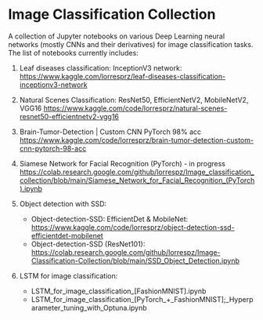 # Image Classification Collection
A collection of Jupyter notebooks on various Deep Learning neural networks (mostly CNNs and their derivatives) for image classification tasks. 
The list of notebooks currently includes:

1. Leaf diseases classification: InceptionV3 network:
   https://www.kaggle.com/lorresprz/leaf-diseases-classification-inceptionv3-network

2. Natural Scenes Classification: ResNet50, EfficientNetV2, MobileNetV2, VGG16
   https://www.kaggle.com/code/lorresprz/natural-scenes-resnet50-efficientnetv2-vgg16

3. Brain-Tumor-Detection | Custom CNN PyTorch 98% acc
   https://www.kaggle.com/code/lorresprz/brain-tumor-detection-custom-cnn-pytorch-98-acc
   
4. Siamese Network for Facial Recognition (PyTorch) - in progress
   https://colab.research.google.com/github/lorrespz/Image_classification_collection/blob/main/Siamese_Network_for_Facial_Recognition_(PyTorch).ipynb
  
5. Object detection with SSD:
   - Object-detection-SSD: EfficientDet & MobileNet:
     https://www.kaggle.com/code/lorresprz/object-detection-ssd-efficientdet-mobilenet
   - Object-detection-SSD (ResNet101):
     https://colab.research.google.com/github/lorrespz/Image-Classification-Collection/blob/main/SSD_Object_Detection.ipynb

 6. LSTM for image classification:
    - LSTM_for_image_classification_[FashionMNIST].ipynb
    - LSTM_for_image_classification_[PyTorch_+_FashionMNIST];_Hyperparameter_tuning_with_Optuna.ipynb
   
